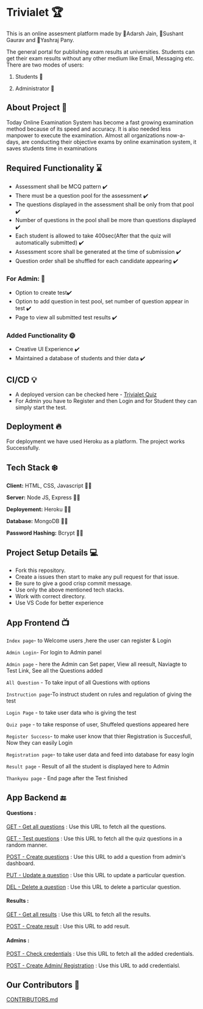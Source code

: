 
# Trivialet 🏆

This is an online assesment platform made by 🙈Adarsh Jain, 🙉Sushant Gaurav and 🙊Yashraj Pany.

The general portal for publishing exam results at universities. Students can get their exam results without any other medium like Email, Messaging etc. There are two modes of users:

1. Students 👶

2. Administrator 🧔

## About Project 🚧
Today Online Examination System has become a fast growing examination method because of its speed and accuracy. It is also needed less manpower to execute the examination. Almost all organizations now-a-days, are conducting their objective exams by online examination system, it saves students time in examinations


## Required Functionality ⌛

 - Assessment shall be MCQ pattern ✔️
 - There must be a question pool for the assessment ✔️
 - The questions displayed in the assessment shall be only from that pool ✔️
 - Number of questions in the pool shall be more than questions displayed ✔️
 - Each student is allowed to take 400sec(After that the quiz will automatically submitted) ✔️
 - Assessment score shall be generated at the time of submission ✔️
 - Question order shall be shuffled for each candidate appearing ✔️

### For Admin: 🧨
- Option to create test✔️
- Option to add question in test pool, set number of question appear in test ✔️
- Page to view all submitted test results ✔️

### Added Functionality 🌞
- Creative UI Experience ✔️
- Maintained a database of students and thier data ✔️

## CI/CD 💡

- A deployed version can be checked here - [Trivialet Quiz](https://tivialet-frontend.herokuapp.com)
- For Admin you have to Register and then Login and for Student they can simply start the test.

## Deployment 🔥
For deployment we have used Heroku as a platform. The project works Successfully.


## Tech Stack ❄️

**Client:** HTML, CSS, Javascript 🧑‍💻

**Server:** Node JS, Express 🧑‍💻

**Deployement:** Heroku 🧑‍💻

**Database:** MongoDB 🧑‍💻

**Password Hashing:** Bcrypt 🧑‍💻

## Project Setup Details 💻
- Fork this repository.
- Create a issues then start to make any pull request for that issue.
- Be sure to give a good crisp commit message.
- Use only the above mentioned tech stacks.
- Work with correct directory.
- Use VS Code for better experience


## App Frontend 📺
`Index page`- to Welcome users ,here the user can register & Login

`Admin Login`- For login to Admin panel

`Admin page` - here the Admin can Set paper, View all reesult, Naviagte to Test Link, See all the Questions added

`All Question` - To take input of all Questions with options

`Instruction page`-To instruct student on rules and regulation of giving the test 

`Login Page` - to take user data who is giving the test

`Quiz page` - to take response of user, Shuffeled questions appeared here

`Register Success`- to make user know that thier Registration is Succesfull, Now they can easily Login

`Registration page`- to take user data and feed into database for easy login

`Result page` - Result of all the student is displayed here to Admin

`Thankyou page` - End page after the Test finished
## App Backend 🔚
#### Questions :
[GET - Get all questions](https://trivialet.herokuapp.com/api/questions) : Use this URL to fetch all the questions.

[GET - Test questions](https://trivialet.herokuapp.com/api/test) : Use this URL to fetch all the quiz questions in a random manner.

[POST - Create questions](https://trivialet.herokuapp.com/api/questions) : Use this URL to add a question from admin's dashboard.

[PUT - Update a question](https://trivialet.herokuapp.com/api/question/1) : Use this URL to update a particular question.

[DEL - Delete a question](https://trivialet.herokuapp.com/api/question/1) : Use this URL to delete a particular question.

#### Results : 
[GET - Get all results](https://trivialet.herokuapp.com/api/results) : Use this URL to fetch all the results.

[POST - Create result](https://trivialet.herokuapp.com/api/results) : Use this URL to add result.

#### Admins : 
[POST - Check credentials](https://trivialet.herokuapp.com/api/login) : Use this URL to fetch all the added credentials.

[POST - Create Admin/ Registration](https://trivialet.herokuapp.com/api/admin) : Use this URL to add credentialsl.


## Our Contributors 👥

[CONTRIBUTORS.md](https://github.com/imsushant12/Trivialet/blob/master/CONTRIBUTORS.md)

